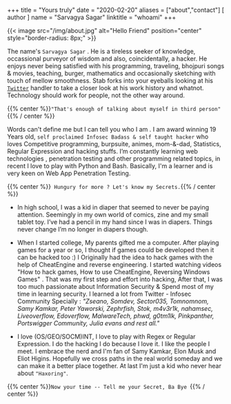 +++
title = "Yours truly"
date = "2020-02-20"
aliases = ["about","contact"]
[ author ]
  name = "Sarvagya Sagar"
linktitle = "whoami"
+++

{{< image src="/img/about.jpg" alt="Hello Friend" position="center" style="border-radius: 8px;" >}}

The name's `Sarvagya Sagar` . He is a tireless seeker of knowledge, occassional purveyor of wisdom and also, coincidentally, a hacker. He enjoys never being satisfied with his programming, traveling, bhojpuri songs & movies, teaching, burger, mathematics and occasionally sketching with touch of mellow smoothness. Stab forks into your eyeballs looking at his [`Twitter`](https://twitter.com/0xdotexe "Disturb me on Twitter") handler to take a closer look at his work history and whatnot. Technology should work for people, not the other way around.

{{% center %}}` "That's enough of talking about myself in third person" `{{% / center %}}

Words can't define me but I can tell you who I am . I am award winning 19 Years old, `self proclaimed Infosec Badass & self taught hacker` who loves Competitive programming, burpsuite, animes, mom-&-dad, Statistics, Regular Expression and hacking stuffs. I’m constantly learning web technologies , penetration testing and other programming related topics, in recent I love to play with Python and Bash. Basically, I'm a learner and is very keen on Web App Penetration Testing.  

{{% center %}}` Hungury for more ? Let's know my Secrets.`{{% / center %}}

- In high school, I was a kid in diaper that seemed to never be paying attention. Seemingly in my own world of comics, zine and my small tablet toy. I’ve had a pencil in my hand since I was in diapers. Things never change I’m no longer in diapers though.

- When I started college, My parents gifted me a computer. After playing games for a year or so, I thought if games could be developed then it can be hacked too :) I Originally had the idea to hack games with the help of CheatEngine and reverse engineering. I started watching videos "How to hack games, How to use CheatEngine, Reversing Windows Games" . That was my first step and effort into hacking, After that, I was too much passionate about Information Security & Spend most of my time in learning security. I learned a lot from Twitter - Infosec Community Specially : *"Zseano, Somdev, Sector035, Tomnomnom, Samy Kamkar, Peter Yaworski, Zephrfish, Stok, m4v3r1k, nahamsec, Liveoverflow, Edoverflow, MalwareTech, phwd, g0tm1lk, Pinkpanther, Portswigger Community, Julia evans and rest all."*  

- I love (OS/GEO/SOCM)INT, I love to play with Regex or Regular Expression. I do the hacking I do because I love it. I like the people I meet. I embrace the nerd and I'm fan of Samy Kamkar, Elon Musk and Eliot Higins. Hopefully we cross paths in the real world someday and we can make it a better place together. At last I'm just a kid who never hear about `"Haxoring"`.

{{% center %}}`Now your time -- Tell me your Secret, Ba Bye `{{% / center %}}
